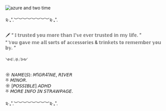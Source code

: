 
![azure and two time](https://github.com/user-attachments/assets/75370cb3-5dda-4132-9653-e3f6504d6532)


༉‧₊˚.︶︶︶︶︶︶︶︶༉‧₊˚.


🗡 “ 𝕀 𝕥𝕣𝕦𝕤𝕥𝕖𝕕 𝕪𝕠𝕦 𝕞𝕠𝕣𝕖 𝕥𝕙𝕒𝕟 𝕀'𝕧𝕖 𝕖𝕧𝕖𝕣 𝕥𝕣𝕦𝕤𝕥𝕖𝕕 𝕚𝕟 𝕞𝕪 𝕝𝕚𝕗𝕖. ”                                           
        “ 𝕐𝕠𝕦 𝕘𝕒𝕧𝕖 𝕞𝕖 𝕒𝕝𝕝 𝕤𝕠𝕣𝕥𝕤 𝕠𝕗 𝕒𝕔𝕔𝕖𝕤𝕤𝕠𝕣𝕚𝕖𝕤 & 𝕥𝕣𝕚𝕟𝕜𝕖𝕥𝕤 𝕥𝕠 𝕣𝕖𝕞𝕖𝕞𝕓𝕖𝕣 𝕪𝕠𝕦 𝕓𝕪. ”           

༺𓆩⛧𓆪༻

☼ 𝘕𝘈𝘔𝘌(𝘚): 𝘔1𝘎𝘙41𝘕𝘌, 𝘙𝘐𝘝𝘌𝘙‌‌           
⛧ 𝘔𝘐𝘕𝘖𝘙.           
☼ [𝘗𝘖𝘚𝘚𝘐𝘉𝘓𝘌] 𝘈𝘋𝘏𝘋           
⛧ 𝘔𝘖𝘙𝘌 𝘐𝘕𝘍𝘖 𝘐𝘕 𝘚𝘛𝘙𝘈𝘞𝘗𝘈𝘎𝘌.           

༉‧₊˚.︶︶︶︶︶︶︶︶༉‧₊˚.
